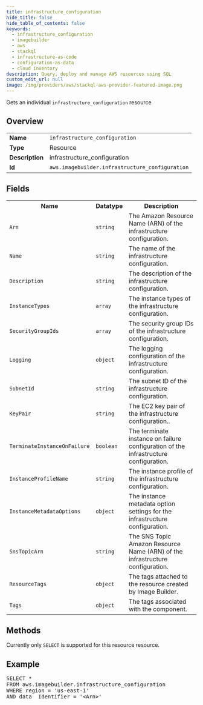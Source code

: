 ```yaml
---
title: infrastructure_configuration
hide_title: false
hide_table_of_contents: false
keywords:
  - infrastructure_configuration
  - imagebuilder
  - aws
  - stackql
  - infrastructure-as-code
  - configuration-as-data
  - cloud inventory
description: Query, deploy and manage AWS resources using SQL
custom_edit_url: null
image: /img/providers/aws/stackql-aws-provider-featured-image.png
---
```

Gets an individual <code>infrastructure_configuration</code> resource

## Overview
<table><tbody>
<tr><td><b>Name</b></td><td><code>infrastructure_configuration</code></td></tr>
<tr><td><b>Type</b></td><td>Resource</td></tr>
<tr><td><b>Description</b></td><td>infrastructure_configuration</td></tr>
<tr><td><b>Id</b></td><td><code>aws.imagebuilder.infrastructure_configuration</code></td></tr>
</tbody></table>

## Fields
<table><tbody>
<tr><th>Name</th><th>Datatype</th><th>Description</th></tr>
<tr><td><code>Arn</code></td><td><code>string</code></td><td>The Amazon Resource Name (ARN) of the infrastructure configuration.</td></tr>
<tr><td><code>Name</code></td><td><code>string</code></td><td>The name of the infrastructure configuration.</td></tr>
<tr><td><code>Description</code></td><td><code>string</code></td><td>The description of the infrastructure configuration.</td></tr>
<tr><td><code>InstanceTypes</code></td><td><code>array</code></td><td>The instance types of the infrastructure configuration.</td></tr>
<tr><td><code>SecurityGroupIds</code></td><td><code>array</code></td><td>The security group IDs of the infrastructure configuration.</td></tr>
<tr><td><code>Logging</code></td><td><code>object</code></td><td>The logging configuration of the infrastructure configuration.</td></tr>
<tr><td><code>SubnetId</code></td><td><code>string</code></td><td>The subnet ID of the infrastructure configuration.</td></tr>
<tr><td><code>KeyPair</code></td><td><code>string</code></td><td>The EC2 key pair of the infrastructure configuration..</td></tr>
<tr><td><code>TerminateInstanceOnFailure</code></td><td><code>boolean</code></td><td>The terminate instance on failure configuration of the infrastructure configuration.</td></tr>
<tr><td><code>InstanceProfileName</code></td><td><code>string</code></td><td>The instance profile of the infrastructure configuration.</td></tr>
<tr><td><code>InstanceMetadataOptions</code></td><td><code>object</code></td><td>The instance metadata option settings for the infrastructure configuration.</td></tr>
<tr><td><code>SnsTopicArn</code></td><td><code>string</code></td><td>The SNS Topic Amazon Resource Name (ARN) of the infrastructure configuration.</td></tr>
<tr><td><code>ResourceTags</code></td><td><code>object</code></td><td>The tags attached to the resource created by Image Builder.</td></tr>
<tr><td><code>Tags</code></td><td><code>object</code></td><td>The tags associated with the component.</td></tr>

</tbody></table>

## Methods
Currently only <code>SELECT</code> is supported for this resource resource.

## Example
<pre>
SELECT *<br/>FROM aws.imagebuilder.infrastructure_configuration<br/>WHERE region = 'us-east-1'<br/>AND data__Identifier = '&lt;Arn&gt;'
</pre>
